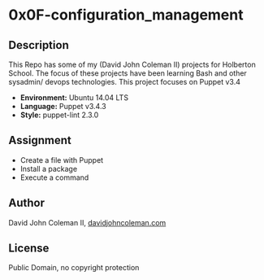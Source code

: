 # 0x0F-configuration_management

## Description

This Repo has some of my (David John Coleman II) projects for Holberton School.
The focus of these projects have been learning Bash and other sysadmin/ devops
technologies.  This project focuses on Puppet v3.4

* __Environment:__ Ubuntu 14.04 LTS
* __Language:__ Puppet v3.4.3
* __Style:__ puppet-lint 2.3.0

## Assignment

* Create a file with Puppet
* Install a package
* Execute a command

## Author

David John Coleman II, [davidjohncoleman.com](http://www.davidjohncoleman.com/)

## License

Public Domain, no copyright protection
